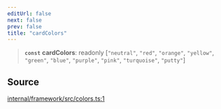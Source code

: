 ```yaml
---
editUrl: false
next: false
prev: false
title: "cardColors"
---
```


> **`const`** **cardColors**: readonly [`"neutral"`, `"red"`, `"orange"`, `"yellow"`, `"green"`, `"blue"`, `"purple"`, `"pink"`, `"turquoise"`, `"putty"`]

## Source

[internal/framework/src/colors.ts:1](https://github.com/nodenogg-in/alpha-p2p/blob/d78065f/internal/framework/src/colors.ts#L1)
